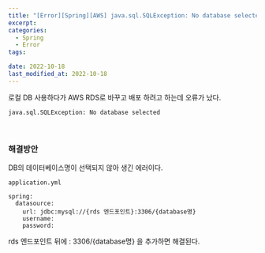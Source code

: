 ```yaml
---
title: "[Error][Spring][AWS] java.sql.SQLException: No database selected "
excerpt:
categories:
  - Spring
  - Error
tags:

date: 2022-10-18
last_modified_at: 2022-10-18
---
```


로컬 DB 사용하다가 AWS RDS로 바꾸고 배포 하려고 하는데 오류가 났다.

```
java.sql.SQLException: No database selected
```

<br/>

### 해결방안

DB의 데이터베이스명이 선택되지 않아 생긴 에러이다.

`application.yml`

```
spring:
  datasource:
    url: jdbc:mysql://{rds 엔드포인트}:3306/{database명}
    username:
    password:
```

rds 엔드포인트 뒤에 : 3306/{database명} 을 추가하면 해결된다.
